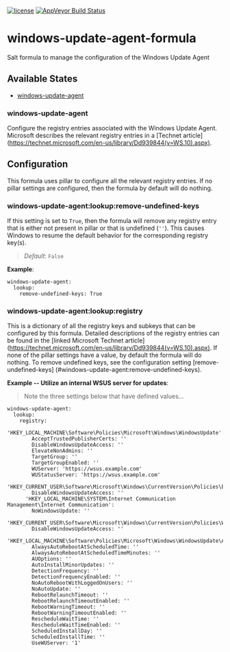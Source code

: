 [![license](https://img.shields.io/github/license/plus3it/windows-update-agent-formula.svg)](./LICENSE)
[![AppVeyor Build Status](https://ci.appveyor.com/api/projects/status/github/plus3it/windows-update-agent-formula?branch=master&svg=true)](https://ci.appveyor.com/project/plus3it/windows-update-agent-formula)

# windows-update-agent-formula
Salt formula to manage the configuration of the Windows Update Agent


## Available States

-   [windows-update-agent](#windows-update-agent)


### windows-update-agent

Configure the registry entries associated with the Windows Update Agent.
Microsoft describes the relevant registry entries in a [Technet article]
(https://technet.microsoft.com/en-us/library/Dd939844(v=WS.10).aspx).


## Configuration

This formula uses pillar to configure all the relevant registry entries. If no
pillar settings are configured, then the formula by default will do nothing.


### windows-update-agent:lookup:remove-undefined-keys

If this setting is set to `True`, then the formula will remove any registry
entry that is either not present in pillar or that is undefined (`''`). This
causes Windows to resume the default behavior for the corresponding registry
key(s).

>*Default*: `False`

**Example**:

```
windows-update-agent:
  lookup:
    remove-undefined-keys: True
```


### windows-update-agent:lookup:registry

This is a dictionary of all the registry keys and subkeys that can be
configured by this formula. Detailed descriptions of the registry entries can
be found in the [linked Microsoft Technet article]
(https://technet.microsoft.com/en-us/library/Dd939844(v=WS.10).aspx). If none
of the pillar settings have a value, by default the formula will do nothing.
To remove undefined keys, see the configuration setting [remove-undefined-keys]
(#windows-update-agent:remove-undefined-keys).

**Example -- Utilize an internal WSUS server for updates**:
>Note the three settings below that have defined values...

```
windows-update-agent:
  lookup:
    registry:
      'HKEY_LOCAL_MACHINE\Software\Policies\Microsoft\Windows\WindowsUpdate':
        AcceptTrustedPublisherCerts: ''
        DisableWindowsUpdateAccess: ''
        ElevateNonAdmins: ''
        TargetGroup: ''
        TargetGroupEnabled: ''
        WUServer: 'https://wsus.example.com'
        WUStatusServer: 'https://wsus.example.com'
      'HKEY_CURRENT_USER\Software\Microsoft\Windows\CurrentVersion\Policies\Explorer':
        DisableWindowsUpdateAccess: ''
      'HKEY_LOCAL_MACHINE\SYSTEM\Internet Communication Management\Internet Communication':
        NoWindowsUpdate: ''
      'HKEY_CURRENT_USER\Software\Microsoft\Windows\CurrentVersion\Policies\WindowsUpdate':
        DisableWindowsUpdateAccess: ''
      'HKEY_LOCAL_MACHINE\Software\Policies\Microsoft\Windows\WindowsUpdate\AU':
        AlwaysAutoRebootAtScheduledTime: ''
        AlwaysAutoRebootAtScheduledTimeMinutes: ''
        AUOptions: ''
        AutoInstallMinorUpdates: ''
        DetectionFrequency: ''
        DetectionFrequencyEnabled: ''
        NoAutoRebootWithLoggedOnUsers: ''
        NoAutoUpdate: ''
        RebootRelaunchTimeout: ''
        RebootRelaunchTimeoutEnabled: ''
        RebootWarningTimeout: ''
        RebootWarningTimeoutEnabled: ''
        RescheduleWaitTime: ''
        RescheduleWaitTimeEnabled: ''
        ScheduledInstallDay: ''
        ScheduledInstallTime: ''
        UseWUServer: '1'
```
